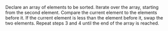 Declare an array of elements to be sorted.
Iterate over the array, starting from the second element.
Compare the current element to the elements before it.
If the current element is less than the element before it, swap the two elements.
Repeat steps 3 and 4 until the end of the array is reached.
